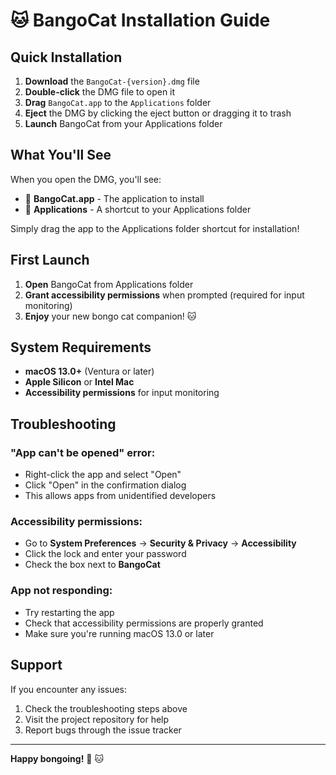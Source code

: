 # 🐱 BangoCat Installation Guide

## Quick Installation

1. **Download** the `BangoCat-{version}.dmg` file
2. **Double-click** the DMG file to open it
3. **Drag** `BangoCat.app` to the `Applications` folder
4. **Eject** the DMG by clicking the eject button or dragging it to trash
5. **Launch** BangoCat from your Applications folder

## What You'll See

When you open the DMG, you'll see:
- 📱 **BangoCat.app** - The application to install
- 📁 **Applications** - A shortcut to your Applications folder

Simply drag the app to the Applications folder shortcut for installation!

## First Launch

1. **Open** BangoCat from Applications folder
2. **Grant accessibility permissions** when prompted (required for input monitoring)
3. **Enjoy** your new bongo cat companion! 🐱

## System Requirements

- **macOS 13.0+** (Ventura or later)
- **Apple Silicon** or **Intel Mac**
- **Accessibility permissions** for input monitoring

## Troubleshooting

### "App can't be opened" error:
- Right-click the app and select "Open"
- Click "Open" in the confirmation dialog
- This allows apps from unidentified developers

### Accessibility permissions:
- Go to **System Preferences** → **Security & Privacy** → **Accessibility**
- Click the lock and enter your password
- Check the box next to **BangoCat**

### App not responding:
- Try restarting the app
- Check that accessibility permissions are properly granted
- Make sure you're running macOS 13.0 or later

## Support

If you encounter any issues:
1. Check the troubleshooting steps above
2. Visit the project repository for help
3. Report bugs through the issue tracker

---

**Happy bongoing!** 🎵 🐱